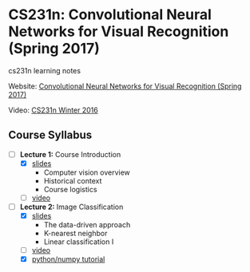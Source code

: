 # CS231n: Convolutional Neural Networks for Visual Recognition (Spring 2017)
cs231n learning notes

Website: [Convolutional Neural Networks for Visual Recognition (Spring 2017)](http://cs231n.stanford.edu/index.html)

Video: [CS231n Winter 2016](https://www.youtube.com/playlist?list=PLkt2uSq6rBVctENoVBg1TpCC7OQi31AlC)

## Course Syllabus

- [ ] **Lecture 1:**  Course Introduction 
  - [X] [slides](http://cs231n.stanford.edu/slides/2017/cs231n_2017_lecture1.pdf)
    - Computer vision overview 
    - Historical context 
    - Course logistics
  - [ ] [video](https://www.youtube.com/watch?v=NfnWJUyUJYU&t=204s&index=1&list=PLkt2uSq6rBVctENoVBg1TpCC7OQi31AlC)

- [ ] **Lecture 2:** Image Classification 
  - [X] [slides](http://cs231n.stanford.edu/slides/2017/cs231n_2017_lecture2.pdf)
    - The data-driven approach 
    - K-nearest neighbor 
    - Linear classification I
  - [ ] [video]()
  - [X] [python/numpy tutorial](http://cs231n.github.io/python-numpy-tutorial/)

